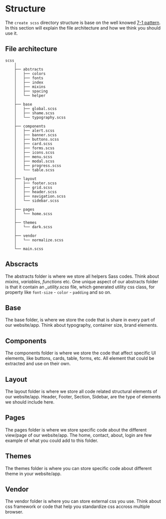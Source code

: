 # Structure

The `create scss` directory structure is base on the well knowed
[7-1 pattern](https://sass-guidelin.es/#the-7-1-pattern). In this section will explain the file architecture and how we think you should use it.

## File architecture

```sh:no-line-numbers
scss
    │
    ├── abstracts
    │   ├── colors
    │   ├── fonts
    │   ├── index
    │   ├── mixins
    │   ├── spacing
    │   └── helper
    │
    ├── base
    │   ├── global.scss
    │   ├── shame.scss
    │   └── typography.scss
    │
    ├── components
    │   ├── alert.scss
    │   ├── banner.scss
    │   ├── buttons.scss
    │   ├── card.scss
    │   ├── forms.scss
    │   ├── icons.scss
    │   ├── menu.scss
    │   ├── modal.scss
    │   ├── progress.scss
    │   └── table.scss
    │
    ├── layout
    │   ├── footer.scss
    │   ├── grid.scss
    │   ├── header.scss
    │   ├── navigation.scss
    │   └── sidebar.scss
    │
    ├── pages
    │   └── home.scss
    │
    ├── themes
    │   └── dark.scss
    │
    ├── vendor
    │   └── normalize.scss
    │
    └── main.scss
```

## Abscracts

The abstracts folder is where we store all helpers Sass codes. Think about *<span class="brand">mixins</span>*, *<span class="brand">variables</span>*, *<span class="brand">functions</span>* etc. One unique aspect of our abstracts folder is that it contain an *<span class="brand">_utility.scss</span>* file, which generated utility css class, for property like `font-size` - `color` - `padding` and so on.

## Base

The base folder, is where we store the code that is share in every part of our website/app. Think about typography, container size, brand elements.

## Components

The components folder is where we store the code that affect specific UI elements, like buttons, cards, table, forms, etc. All element that could be extracted and use on their own.

## Layout

The layout folder is where we store all code related structural elements of our website/app. Header, Footer, Section, Sidebar, are the type of elements we should include here.

## Pages

The pages folder is where we store specific code about the different view/page of our website/app. The home, contact, about, login are few example of what you could add to this folder.

## Themes

The themes folder is where you can store specific code about different theme in your website/app. 

## Vendor

The vendor folder is where you can store external css you use. Think about css framework or code that help you standardize css accross multiple browser.